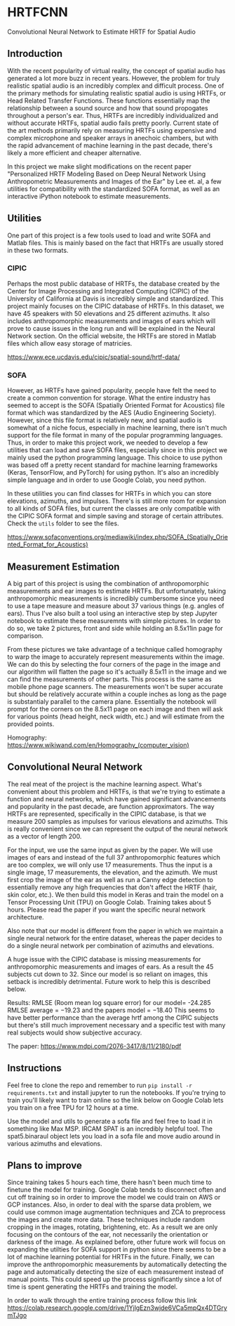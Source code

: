 # HRTFCNN
Convolutional Neural Network to Estimate HRTF for Spatial Audio

## Introduction
With the recent popularity of virtual reality, the concept of spatial audio has generated a lot more buzz in recent years. However, the problem for truly realistic spatial audio is an incredibly complex and difficult process. One of the primary methods for simulating realistic spatial audio is using HRTFs, or Head Related Transfer Functions. These functions essentially map the relationship between a sound source and how that sound propogates throughout a person's ear. Thus, HRTFs are incredibly individualized and without accurate HRTFs, spatial audio fails pretty poorly. Current state of the art methods primarily rely on measuring HRTFs using expensive and complex microphone and speaker arrays in anechoic chambers, but with the rapid advancement of machine learning in the past decade, there's likely a more efficient and cheaper alternative. 

In this project we make slight modifications on the recent paper "Personalized HRTF Modeling Based on Deep Neural Network Using Anthropometric Measurements and Images of the Ear" by Lee et. al, a few utilities for compatibility with the standardized SOFA format, as well as an interactive iPython notebook to estimate measurements.

## Utilities
One part of this project is a few tools used to load and write SOFA and Matlab files. This is mainly based on the fact that HRTFs are usually stored in these two formats. 
### CIPIC
Perhaps the most public database of HRTFs, the database created by the Center for Image Processing and Integrated Computing (CIPIC) of the University of California at Davis is incredibly simple and standardized. This project mainly focuses on the CIPIC database of HRTFs. In this dataset, we have 45 speakers with 50 elevations and 25 different azimuths. It also includes anthropomorphic measurements and images of ears which will prove to cause issues in the long run and will be explained in the Neural Network section. On the official website, the HRTFs are stored in Matlab files which allow easy storage of matricies. 

https://www.ece.ucdavis.edu/cipic/spatial-sound/hrtf-data/
### SOFA
However, as HRTFs have gained popularity, people have felt the need to create a common convention for storage. What the entire industry has seemed to accept is the SOFA (Spatially Oriented Format for Acoustics) file format which was standardized by the AES (Audio Engineering Society). However, since this file format is relatively new, and spatial audio is somewhat of a niche focus, especially in machine learning, there isn't much support for the file format in many of the popular programming languages. Thus, in order to make this project work, we needed to develop a few utilities that can load and save SOFA files, especially since in this project we mainly used the python programming language. This choice to use python was based off a pretty recent standard for machine learning frameworks (Keras, TensorFlow, and PyTorch) for using python. It's also an incredibly simple language and in order to use Google Colab, you need python.

In these utilities you can find classes for HRTFs in which you can store elevations, azimuths, and impulses. There's is still more room for expansion to all kinds of SOFA files, but current the classes are only compatible with the CIPIC SOFA format and simple saving and storage of certain attributes. Check the `utils` folder to see the files.

https://www.sofaconventions.org/mediawiki/index.php/SOFA_(Spatially_Oriented_Format_for_Acoustics)

## Measurement Estimation
A big part of this project is using the combination of anthropomorphic measurements and ear images to estimate HRTFs. But unfortunately, taking anthropomorphic measurements is incredibly cumbersome since you need to use a tape measure and measure about 37 various things (e.g. angles of ears). Thus I've also built a tool using an interactive step by step Jupyter notebook to estimate these measuremnts with simple pictures. In order to do so, we take 2 pictures, front and side while holding an 8.5x11in page for comparison.

From these pictures we take advantage of a technique called homography to warp the image to accurately represent measurements within the image. We can do this by selecting the four corners of the page in the image and our algorithm will flatten the page so it's actually 8.5x11 in the image and we can find the measurements of other parts. This process is the same as mobile phone page scanners. The measurements won't be super accurate but should be relatively accurate within a couple inches as long as the page is substantialy parallel to the camera plane. Essentially the notebook will prompt for the corners on the 8.5x11 page on each image and then will ask for various points (head height, neck width, etc.) and will estimate from the provided points.

Homography: https://www.wikiwand.com/en/Homography_(computer_vision)


## Convolutional Neural Network
The real meat of the project is the machine learning aspect. What's convenient about this problem and HRTFs, is that we're trying to estimate a function and neural networks, which have gained significant advancements and popularity in the past decade, are function approximators. The way HRTFs are represented, specifically in the CIPIC database, is that we measure 200 samples as impulses for various elevations and azimuths. This is really convenient since we can represent the output of the neural network as a vector of length 200.

For the input, we use the same input as given by the paper. We will use images of ears and instead of the full 37 anthropomorphic features which are too complex, we will only use 17 measurements. Thus the input is a single image, 17 measurements, the elevation, and the azimuth. We must first crop the image of the ear as well as run a Canny edge detection to essentially remove any high frequencies that don't affect the HRTF (hair, skin color, etc.). We then build this model in Keras and train the model on a Tensor Processing Unit (TPU) on Google Colab. Training takes about 5 hours. Please read the paper if you want the specific neural network architecture.

Also note that our model is different from the paper in which we maintain a single neural network for the entire dataset, whereas the paper decides to do a single neural network per combination of azimuths and elevations.

A huge issue with the CIPIC database is missing measurements for anthropomorphic measurements and images of ears. As a result the 45 subjects cut down to 32. Since our model is so reliant on images, this setback is incredibly detrimental. Future work to help this is described below.

Results: RMLSE (Room mean log square error) for our model= -24.285 RMLSE average = −19.23 and the papers model = −18.40 This seems to have better performance than the average hrtf among the CIPIC subjects but there's still much improvement necessary and a specific test with many real subjects would show subjective accuracy. 

The paper:
https://www.mdpi.com/2076-3417/8/11/2180/pdf

## Instructions
Feel free to clone the repo and remember to run `pip install -r requirements.txt` and install jupyter to run the notebooks. If you're trying to train you'll likely want to train online so the link below on Google Colab lets you train on a free TPU for 12 hours at a time.

Use the model and utils to generate a sofa file and feel free to load it in something like Max MSP. IRCAM SPAT is an incredibly helpful tool. The spat5.binaraul object lets you load in a sofa file and move audio around in various azimuths and elevations.

## Plans to improve
Since training takes 5 hours each time, there hasn't been much time to finetune the model for training. Google Colab tends to disconnect often and cut off training so in order to improve the model we could train on AWS or GCP instances. Also, in order to deal with the sparse data problem, we could use common image augmentation techniques and ZCA to preprocess the images and create more data. These techniques include random cropping in the images, rotating, brightening, etc. As a result we are only focusing on the contours of the ear, not necessarily the orientation or darkness of the image. As explained before, other future work will focus on expanding the utilties for SOFA support in python since there seems to be a lot of machine learning potential for HRTFs in the future. Finally, we can improve the anthropomorphic measurements by automatically detecting the page and automatically detecting the size of each measurement instead of manual points. This could speed up the process significantly since a lot of time is spent generating the HRTFs and training the model.

In order to walk through the entire training process follow this link
https://colab.research.google.com/drive/1YjlgEzn3wjde6VCa5mpQx4DTGrymTJgo

